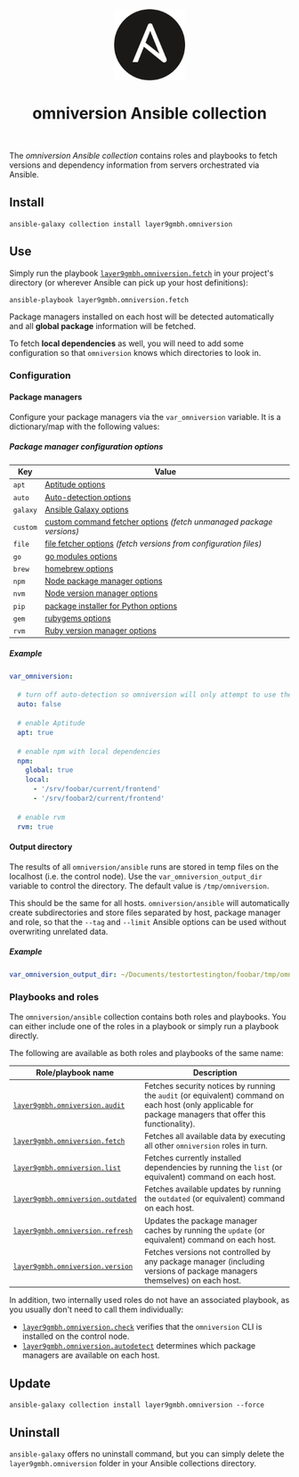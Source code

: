 <!--suppress HtmlDeprecatedAttribute -->
<div align="center">
    <img src="../docs/assets/Ansible.png" width="128" height="128" alt="omniversion logo" />
    <h1 align="center">omniversion Ansible collection</h1>
    <br />
</div>

The _omniversion Ansible collection_ contains roles and playbooks to fetch versions and dependency information from
servers orchestrated via Ansible.

## Install

```shell
ansible-galaxy collection install layer9gmbh.omniversion
```

## Use

Simply run the playbook [`layer9gmbh.omniversion.fetch`](ansible/playbooks/fetch/README.md) in your project's directory (or wherever Ansible can pick up your host definitions):

```shell
ansible-playbook layer9gmbh.omniversion.fetch
```

Package managers installed on each host will be detected automatically and all **global package** information will be fetched.

To fetch **local dependencies** as well, you will need to add some configuration so that `omniversion` knows which directories to look in.

### Configuration 

#### Package managers

Configure your package managers via the `var_omniversion` variable. It is a dictionary/map with the following values:

##### Package manager configuration options

| Key      | Value                                                                                   | 
|----------|-----------------------------------------------------------------------------------------|
| `apt`    | [Aptitude options](./docs/APT.md)                                                       |
| `auto`   | [Auto-detection options](./docs/AUTO.md)                                                |
| `galaxy` | [Ansible Galaxy options](./docs/GALAXY.md)                                              |
| `custom` | [custom command fetcher options](./docs/CUSTOM.md) _(fetch unmanaged package versions)_ |
| `file`   | [file fetcher options](./docs/FILE.md) _(fetch versions from configuration files)_      |
| `go`     | [go modules options](./docs/GO.md)                                                      |
| `brew`   | [homebrew options](./docs/BREW.md)                                                      |
| `npm`    | [Node package manager options](./docs/NPM.md)                                           |
| `nvm`    | [Node version manager options](./docs/NVM.md)                                           |
| `pip`    | [package installer for Python options](./docs/PIP.md)                                   |
| `gem`    | [rubygems options](./docs/GEM.md)                                                       |
| `rvm`    | [Ruby version manager options](./docs/RVM.md)                                           |

##### Example

```yaml
var_omniversion:
  
  # turn off auto-detection so omniversion will only attempt to use the package managers explicitly configured
  auto: false
  
  # enable Aptitude
  apt: true
  
  # enable npm with local dependencies
  npm:
    global: true
    local:
      - '/srv/foobar/current/frontend'
      - '/srv/foobar2/current/frontend'
  
  # enable rvm
  rvm: true
```


#### Output directory

The results of all `omniversion/ansible` runs are stored in temp files on the localhost (i.e. the control node). Use the `var_omniversion_output_dir` variable to control the directory. The default value is `/tmp/omniversion`.

This should be the same for all hosts. `omniversion/ansible` will automatically create subdirectories and store files separated by host, package manager and role, so that the `--tag` and `--limit` Ansible options can be used without overwriting unrelated data.

##### Example

```yaml
var_omniversion_output_dir: ~/Documents/testortestington/foobar/tmp/omniversion
```

### Playbooks and roles

The `omniversion/ansible` collection contains both roles and playbooks. You can either include one of the roles in a playbook or simply run a playbook directly.

The following are available as both roles and playbooks of the same name:

| Role/playbook name                                                    | Description                                                                                                                                                |
|-----------------------------------------------------------------------|------------------------------------------------------------------------------------------------------------------------------------------------------------|
| [`layer9gmbh.omniversion.audit`](ansible/roles/audit/README.md)       | Fetches security notices by running the `audit` (or equivalent) command on each host (only applicable for package managers that offer this functionality). |
| [`layer9gmbh.omniversion.fetch`](ansible/roles/fetch/README.md)       | Fetches all available data by executing all other `omniversion` roles in turn.                                                                             |
| [`layer9gmbh.omniversion.list`](ansible/roles/list/README.md)         | Fetches currently installed dependencies by running the `list` (or equivalent) command on each host.                                                       |
| [`layer9gmbh.omniversion.outdated`](ansible/roles/outdated/README.md) | Fetches available updates by running the `outdated` (or equivalent) command on each host.                                                                  |
| [`layer9gmbh.omniversion.refresh`](ansible/roles/refresh/README.md)   | Updates the package manager caches by running the `update` (or equivalent) command on each host.                                                           |
| [`layer9gmbh.omniversion.version`](ansible/roles/version/README.md)   | Fetches versions not controlled by any package manager (including versions of package managers themselves) on each host.                                   |

In addition, two internally used roles do not have an associated playbook, as you usually don't need to call them individually:
* [`layer9gmbh.omniversion.check`](ansible/roles/check/README.md) verifies that the `omniversion` CLI is installed on the control node.
* [`layer9gmbh.omniversion.autodetect`](ansible/roles/autodetect/README.md) determines which package managers are available on each host.

## Update

```shell
ansible-galaxy collection install layer9gmbh.omniversion --force
```

## Uninstall

`ansible-galaxy` offers no uninstall command, but you can simply delete the `layer9gmbh.omniversion` folder in your
Ansible collections directory.
